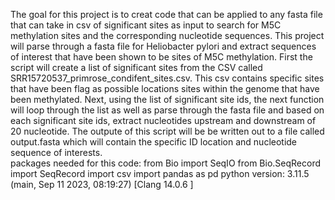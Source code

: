 The goal for this project is to creat code that can be applied to any fasta file that can take in csv of significant sites as input to search for M5C methylation sites and the corresponding nucleotide sequences.
This project will parse through a fasta file for Heliobacter pylori and extract sequences of interest that have been shown to be sites of M5C methylation. 
  First the script will create a list of significant sites from the CSV called SRR15720537_primrose_condifent_sites.csv. This csv contains specific sites that have been flag as possible locations sites within the genome that have been methylated. 
  Next, using the list of significant site ids, the next function will loop through the list as well as parse through the fasta file and based on each significant site ids, extract nucleotides upstream and downstream of 20 nucleotide. 
  The outpute of this script will be be written out to a file called output.fasta which will contain the specific ID location and nucleotide sequence of interests.  
packages needed for this code: 
from Bio import SeqIO
from Bio.SeqRecord import SeqRecord
import csv
import pandas as pd 
python version:
3.11.5 (main, Sep 11 2023, 08:19:27) [Clang 14.0.6 ]
